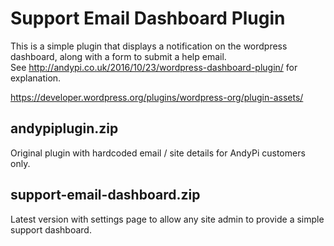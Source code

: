 # Support Email Dashboard Plugin  

This is a simple plugin that displays a notification on the wordpress dashboard, along with a form to submit a help email.  
See <a href="http://andypi.co.uk/2016/10/23/wordpress-dashboard-plugin/">http://andypi.co.uk/2016/10/23/wordpress-dashboard-plugin/</a> for explanation.  

https://developer.wordpress.org/plugins/wordpress-org/plugin-assets/

## andypiplugin.zip  
Original plugin with hardcoded email / site details for AndyPi customers only.  

## support-email-dashboard.zip  
Latest version with settings page to allow any site admin to provide a simple support dashboard. 